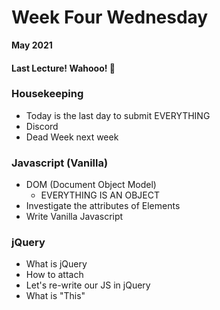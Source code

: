 # Week Four Wednesday
**May 2021**
#### Last Lecture! Wahooo! 🎉

### Housekeeping
* Today is the last day to submit EVERYTHING
* Discord
* Dead Week next week

### Javascript (Vanilla)
* DOM (Document Object Model)
    * EVERYTHING IS AN OBJECT
* Investigate the attributes of Elements
* Write Vanilla Javascript

### jQuery
* What is jQuery
* How to attach
* Let's re-write our JS in jQuery
* What is "This"